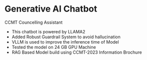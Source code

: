 # Generative AI Chatbot
CCMT Councelling Assistant <br> 
- This chatbot is powered by LLAMA2 <br> 
- Added Robust Guardrail System to avoid hallucination <br> 
- VLLM is used to improve the inference time of Model <br> 
- Tested the model on 24 GB GPU Machine <br> 
- RAG Based Model build using CCMT-2023 Information Brochure

